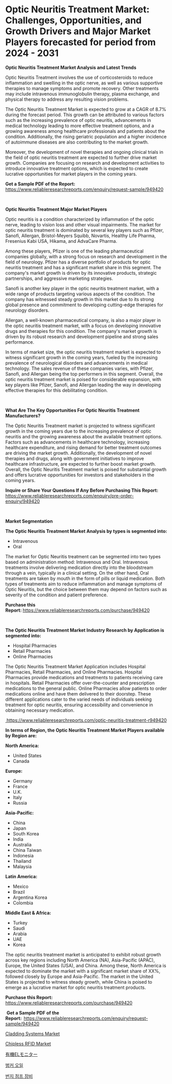 <p><h1>Optic Neuritis Treatment Market: Challenges, Opportunities, and Growth Drivers and Major Market Players forecasted for period from 2024 - 2031</h1></p><p><strong>Optic Neuritis Treatment Market Analysis and Latest Trends</strong></p>
<p><p>Optic Neuritis Treatment involves the use of corticosteroids to reduce inflammation and swelling in the optic nerve, as well as various supportive therapies to manage symptoms and promote recovery. Other treatments may include intravenous immunoglobulin therapy, plasma exchange, and physical therapy to address any resulting vision problems.</p><p>The Optic Neuritis Treatment Market is expected to grow at a CAGR of 8.7% during the forecast period. This growth can be attributed to various factors such as the increasing prevalence of optic neuritis, advancements in medical technology leading to more effective treatment options, and a growing awareness among healthcare professionals and patients about the condition. Additionally, the rising geriatric population and a higher incidence of autoimmune diseases are also contributing to the market growth.</p><p>Moreover, the development of novel therapies and ongoing clinical trials in the field of optic neuritis treatment are expected to further drive market growth. Companies are focusing on research and development activities to introduce innovative treatment options, which is expected to create lucrative opportunities for market players in the coming years.</p></p>
<p><strong>Get a Sample PDF of the Report:&nbsp;</strong> <a href="https://www.reliableresearchreports.com/enquiry/request-sample/949420">https://www.reliableresearchreports.com/enquiry/request-sample/949420</a></p>
<p>&nbsp;</p>
<p><strong>Optic Neuritis Treatment Major Market Players</strong></p>
<p><p>Optic neuritis is a condition characterized by inflammation of the optic nerve, leading to vision loss and other visual impairments. The market for optic neuritis treatment is dominated by several key players such as Pfizer, Sanofi, Allergan, Bristol-Meyers Squibb, Novartis, Healthy Life Pharma, Fresenius Kabi USA, Hikama, and AdvaCare Pharma.</p><p>Among these players, Pfizer is one of the leading pharmaceutical companies globally, with a strong focus on research and development in the field of neurology. Pfizer has a diverse portfolio of products for optic neuritis treatment and has a significant market share in this segment. The company's market growth is driven by its innovative products, strategic partnerships, and aggressive marketing strategies.</p><p>Sanofi is another key player in the optic neuritis treatment market, with a wide range of products targeting various aspects of the condition. The company has witnessed steady growth in this market due to its strong global presence and commitment to developing cutting-edge therapies for neurology disorders.</p><p>Allergan, a well-known pharmaceutical company, is also a major player in the optic neuritis treatment market, with a focus on developing innovative drugs and therapies for this condition. The company's market growth is driven by its robust research and development pipeline and strong sales performance.</p><p>In terms of market size, the optic neuritis treatment market is expected to witness significant growth in the coming years, fueled by the increasing prevalence of neurological disorders and advancements in medical technology. The sales revenue of these companies varies, with Pfizer, Sanofi, and Allergan being the top performers in this segment. Overall, the optic neuritis treatment market is poised for considerable expansion, with key players like Pfizer, Sanofi, and Allergan leading the way in developing effective therapies for this debilitating condition.</p></p>
<p>&nbsp;</p>
<p><strong>What Are The Key Opportunities For Optic Neuritis Treatment Manufacturers?</strong></p>
<p><p>The Optic Neuritis Treatment market is projected to witness significant growth in the coming years due to the increasing prevalence of optic neuritis and the growing awareness about the available treatment options. Factors such as advancements in healthcare technology, increasing healthcare expenditure, and rising demand for better treatment outcomes are driving the market growth. Additionally, the development of novel therapies and drugs, along with government initiatives to improve healthcare infrastructure, are expected to further boost market growth. Overall, the Optic Neuritis Treatment market is poised for substantial growth and offers lucrative opportunities for investors and stakeholders in the coming years.</p></p>
<p><strong>Inquire or Share Your Questions If Any Before Purchasing This Report:</strong> <a href="https://www.reliableresearchreports.com/enquiry/pre-order-enquiry/949420">https://www.reliableresearchreports.com/enquiry/pre-order-enquiry/949420</a></p>
<p>&nbsp;</p>
<p><strong>Market Segmentation</strong></p>
<p><strong>The Optic Neuritis Treatment Market Analysis by types is segmented into:</strong></p>
<p><ul><li>Intravenous</li><li>Oral</li></ul></p>
<p><p>The market for Optic Neuritis treatment can be segmented into two types based on administration method: Intravenous and Oral. Intravenous treatments involve delivering medication directly into the bloodstream through a vein, typically in a clinical setting. On the other hand, Oral treatments are taken by mouth in the form of pills or liquid medication. Both types of treatments aim to reduce inflammation and manage symptoms of Optic Neuritis, but the choice between them may depend on factors such as severity of the condition and patient preference.</p></p>
<p><strong>Purchase this Report:&nbsp;</strong><a href="https://www.reliableresearchreports.com/purchase/949420">https://www.reliableresearchreports.com/purchase/949420</a></p>
<p>&nbsp;</p>
<p><strong>The Optic Neuritis Treatment Market Industry Research by Application is segmented into:</strong></p>
<p><ul><li>Hospital Pharmacies</li><li>Retail Pharmacies</li><li>Online Pharmacies</li></ul></p>
<p><p>The Optic Neuritis Treatment Market Application includes Hospital Pharmacies, Retail Pharmacies, and Online Pharmacies. Hospital Pharmacies provide medications and treatments to patients receiving care in hospitals. Retail Pharmacies offer over-the-counter and prescription medications to the general public. Online Pharmacies allow patients to order medications online and have them delivered to their doorstep. These different applications cater to the varied needs of individuals seeking treatment for optic neuritis, ensuring accessibility and convenience in obtaining necessary medication.</p></p>
<p><a href="https://www.reliableresearchreports.com/optic-neuritis-treatment-r949420">&nbsp;https://www.reliableresearchreports.com/optic-neuritis-treatment-r949420</a></p>
<p><strong>In terms of Region, the Optic Neuritis Treatment Market Players available by Region are:</strong></p>
<p>
    <p> <strong> North America: </strong>
        <ul>
            <li>United States</li>
            <li>Canada</li>
        </ul>
        </p> 
    <p> <strong> Europe: </strong>
        <ul>
            <li>Germany</li>
            <li>France</li>
            <li>U.K.</li>
            <li>Italy</li>
            <li>Russia</li>
        </ul>
        </p> 
    <p> <strong> Asia-Pacific: </strong>
        <ul>
            <li>China</li>
            <li>Japan</li>
            <li>South Korea</li>
            <li>India</li>
            <li>Australia</li>
            <li>China Taiwan</li>
            <li>Indonesia</li>
            <li>Thailand</li>
            <li>Malaysia</li>
        </ul>
        </p> 
    <p> <strong> Latin America: </strong>
        <ul>
            <li>Mexico</li>
            <li>Brazil</li>
            <li>Argentina Korea</li>
            <li>Colombia</li>
        </ul>
        </p> 
    <p> <strong> Middle East & Africa: </strong>
        <ul>
            <li>Turkey</li>
            <li>Saudi</li>
            <li>Arabia</li>
            <li>UAE</li>
            <li>Korea</li>
        </ul>
    </p>
    </p>
<p><p>The optic neuritis treatment market is anticipated to exhibit robust growth across key regions including North America (NA), Asia-Pacific (APAC), Europe, the United States (USA), and China. Among these, North America is expected to dominate the market with a significant market share of XX%, followed closely by Europe and Asia-Pacific. The market in the United States is projected to witness steady growth, while China is poised to emerge as a lucrative market for optic neuritis treatment products.</p></p>
<p><strong>Purchase this Report: </strong><a href="https://www.reliableresearchreports.com/purchase/949420">https://www.reliableresearchreports.com/purchase/949420</a></p>
<p>&nbsp;<strong>Get a Sample PDF of the Report:&nbsp;&nbsp;</strong><a href="https://www.reliableresearchreports.com/enquiry/request-sample/949420">https://www.reliableresearchreports.com/enquiry/request-sample/949420</a></p>
<p><strong></strong></p>
<p><p><a href="https://www.linkedin.com/pulse/cladding-systems-market-size-outlook-forecast-2024-8ejac">Cladding Systems Market</a></p><p><a href="https://www.linkedin.com/pulse/chipless-rfid-market-comprehensive-assessment-type-application-bzjmc">Chipless RFID Market</a></p><p><a href="https://medium.com/@brayanborer2023/oled%E3%83%A2%E3%83%8B%E3%82%BF%E3%83%BC%E5%B8%82%E5%A0%B4%E8%A6%8F%E6%A8%A1-%E5%B8%82%E5%A0%B4%E5%B1%95%E6%9C%9B%E3%81%A8%E5%B8%82%E5%A0%B4%E4%BA%88%E6%B8%AC-2024%E5%B9%B4%E3%81%8B%E3%82%892031%E5%B9%B4-21d4239f43cd">有機ELモニター</a></p><p><a href="https://github.com/PhilToryphy7876567/Market-Research-Report-List-1/blob/main/379000551031.md">벙커 오일</a></p><p><a href="https://github.com/hzumrdvas204296/Market-Research-Report-List-2/blob/main/516737951030.md">번지 점프 장비</a></p></p>